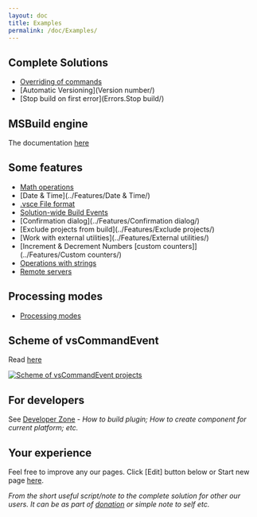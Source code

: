 ```yaml
---
layout: doc
title: Examples
permalink: /doc/Examples/
---
```


## Complete Solutions

* [Overriding of commands](Overriding/)
* [Automatic Versioning](Version number/)
* [Stop build on first error](Errors.Stop build/)

## MSBuild engine

The documentation [here](../Scripts/MSBuild/)

## Some features

* [Math operations](../Features/Math/)
* [Date & Time](../Features/Date & Time/)
* [.vsce File format](../Features/.vsce/)
* [Solution-wide Build Events](../Features/Solution-wide/)
* [Confirmation dialog](../Features/Confirmation dialog/)
* [Exclude projects from build](../Features/Exclude projects/)
* [Work with external utilities](../Features/External utilities/)
* [Increment & Decrement Numbers [custom counters]](../Features/Custom counters/)
* [Operations with strings](../Features/Strings/)
* [Remote servers](../Features/Remote/)

## Processing modes

* [Processing modes](../Modes/)

## Scheme of vsCommandEvent

Read [here](../Scheme/)

[![Scheme of vsCommandEvent projects](../Resources/events_model.png)](../Scheme/)

## For developers

See [Developer Zone](../Dev/) - *How to build plugin; How to create component for current platform; etc.*

## Your experience

Feel free to improve any our pages. Click [Edit] button below or Start new page [here](../New/).

*From the short useful script/note to the complete solution for other our users. It can be as part of [donation]({{site.baseurl}}/Donation/) or simple note to self etc.*